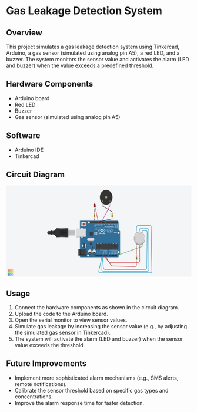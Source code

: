 # Gas Leakage Detection System

## Overview
This project simulates a gas leakage detection system using Tinkercad, Arduino, a gas sensor (simulated using analog pin A5), a red LED, and a buzzer. The system monitors the sensor value and activates the alarm (LED and buzzer) when the value exceeds a predefined threshold.

## Hardware Components
* Arduino board
* Red LED
* Buzzer
* Gas sensor (simulated using analog pin A5)

## Software
* Arduino IDE
* Tinkercad

## Circuit Diagram
![alt text](image.png)

## Usage
1. Connect the hardware components as shown in the circuit diagram.
2. Upload the code to the Arduino board.
3. Open the serial monitor to view sensor values.
4. Simulate gas leakage by increasing the sensor value (e.g., by adjusting the simulated gas sensor in Tinkercad).
5. The system will activate the alarm (LED and buzzer) when the sensor value exceeds the threshold.

## Future Improvements
* Implement more sophisticated alarm mechanisms (e.g., SMS alerts, remote notifications).
* Calibrate the sensor threshold based on specific gas types and concentrations.
* Improve the alarm response time for faster detection.